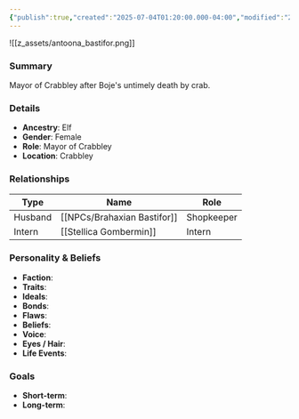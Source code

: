 ```yaml
---
{"publish":true,"created":"2025-07-04T01:20:00.000-04:00","modified":"2025-07-04T08:58:39.000-04:00","cssclasses":""}
---
```


![[z_assets/antoona_bastifor.png]]
### Summary
Mayor of Crabbley after Boje's untimely death by crab.

### Details
- **Ancestry**: Elf  
- **Gender**: Female  
- **Role**: Mayor of Crabbley  
- **Location**: Crabbley  

### Relationships

| Type     | Name                      | Role        |
|----------|---------------------------|-------------|
| Husband  | [[NPCs/Brahaxian Bastifor]]    | Shopkeeper  |
| Intern   | [[Stellica Gombermin]]    | Intern      |

### Personality & Beliefs
- **Faction**:  
- **Traits**:  
- **Ideals**:  
- **Bonds**:  
- **Flaws**:  
- **Beliefs**:  
- **Voice**:  
- **Eyes / Hair**:  
- **Life Events**:  

### Goals
- **Short-term**:  
- **Long-term**:  
